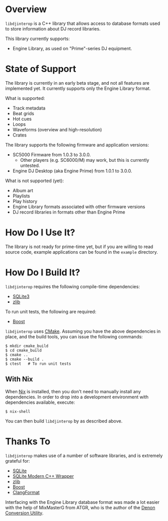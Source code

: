 Overview
========

`libdjinterop` is a C++ library that allows access to database formats used to
store information about DJ record libraries.

This library currently supports:

* Engine Library, as used on "Prime"-series DJ equipment.

State of Support
================

The library is currently in an early beta stage, and not all features are
implemented yet.  It currently supports only the Engine Library format.

What is supported:

* Track metadata
* Beat grids
* Hot cues
* Loops
* Waveforms (overview and high-resolution)
* Crates

The library supports the following firmware and application versions:

* SC5000 Firmware from 1.0.3 to 3.0.0.
  * Other players (e.g. SC6000/M) may work, but this is currently untested.
* Engine DJ Desktop (aka Engine Prime) from 1.0.1 to 3.0.0.

What is not supported (yet):

* Album art
* Playlists
* Play history
* Engine Library formats associated with other firmware versions
* DJ record libraries in formats other than Engine Prime

How Do I Use It?
================

The library is not ready for prime-time yet, but if you are willing to read
source code, example applications can be found in the `example` directory.

How Do I Build It?
============================

`libdjinterop` requires the following compile-time dependencies:

* [SQLite3](https://sqlite.org)
* [zlib](http://zlib.net)

To run unit tests, the following are required:

* [Boost](https://boost.org)

`libdjinterop` uses [CMake](https://cmake.org/).  Assuming you have the above
dependencies in place, and the build tools, you can issue the following
commands:

```shell
$ mkdir cmake_build
$ cd cmake_build
$ cmake ..
$ cmake --build .
$ ctest   # To run unit tests
```

## With Nix

When [Nix](http://nixos.org/nix) is installed, then you don't need to manually
install any dependencies.  In order to drop into a development environment with
dependencies available, execute:

```shell
$ nix-shell
```

You can then build `libdjinterop` by as described above.

Thanks To
=========

`libdjinterop` makes use of a number of software libraries, and is extremely
grateful for:

* [SQLite](https://sqlite.org)
* [SQLite Modern C++ Wrapper](https://github.com/SqliteModernCpp/sqlite_modern_cpp)
* [zlib](http://zlib.net)
* [Boost](https://boost.org)
* [ClangFormat](https://clang.llvm.org/docs/ClangFormat.html)

Interfacing with the Engine Library database format was made a lot easier with
the help of MixMasterG from ATGR, who is the author of the
[Denon Conversion Utility](https://sellfy.com/atgr_production_team).
